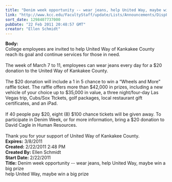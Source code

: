 ```yaml
---
title: "Denim week opportunity -- wear jeans, help United Way, maybe win a big prize"
link: "http://www.kcc.edu/FacultyStaff/update/Lists/Announcements/DispForm.aspx?ID=136"
sort_date: 1298407737000
pubDate: "22 Feb 2011 20:48:57 GMT"
creator: "Ellen Schmidt"
---
```


<div><b>Body:</b> <div class=ExternalClass95214C1842A14DD7ACB98010C7C7A7E2><div>College employees are invited to help United Way of Kankakee County reach its goal and continue services for those in need. </div>
<div> </div>
<div>The week of March 7 to 11, employees can wear jeans every day for a $20 donation to the United Way of Kankakee County. </div>
<div> </div>
<div>The $20 donation will include a 1 in 5 chance to win a “Wheels and More” raffle ticket. The raffle offers more than $42,000 in prizes, including a new vehicle of your choice up to $35,000 in value, a three night/four-day Las Vegas trip, Cubs/Sox Ttckets, golf packages, local restaurant gift certificates, and an iPad. </div>
<div> </div>
<div>If 40 people pay $20, eight (8) $100 chance tickets will be given away. To participate in Denim Week, or for more information, bring a $20 donation to David Cagle in Human Resources.</div>
<div> </div>
<div>Thank you for your support of United Way of Kankakee County.</div></div></div>
<div><b>Expires:</b> 3/8/2011</div>
<div><b>Created:</b> 2/22/2011 2:48 PM</div>
<div><b>Created By:</b> Ellen Schmidt</div>
<div><b>Start Date:</b> 2/22/2011</div>
<div><b>Title:</b> Denim week opportunity -- wear jeans, help United Way, maybe win a big prize</div>
 help United Way, maybe win a big prize</div>
